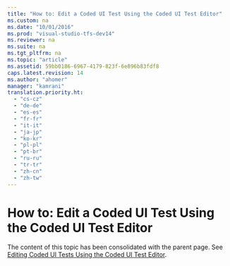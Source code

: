 ```yaml
---
title: "How to: Edit a Coded UI Test Using the Coded UI Test Editor"
ms.custom: na
ms.date: "10/01/2016"
ms.prod: "visual-studio-tfs-dev14"
ms.reviewer: na
ms.suite: na
ms.tgt_pltfrm: na
ms.topic: "article"
ms.assetid: 59bb0186-6967-4179-823f-6e896b83fdf8
caps.latest.revision: 14
ms.author: "ahomer"
manager: "kamrani"
translation.priority.ht: 
  - "cs-cz"
  - "de-de"
  - "es-es"
  - "fr-fr"
  - "it-it"
  - "ja-jp"
  - "ko-kr"
  - "pl-pl"
  - "pt-br"
  - "ru-ru"
  - "tr-tr"
  - "zh-cn"
  - "zh-tw"
---
```

# How to: Edit a Coded UI Test Using the Coded UI Test Editor
The content of this topic has been consolidated with the parent page. See [Editing Coded UI Tests Using the Coded UI Test Editor](../codequality/editing-coded-ui-tests-using-the-coded-ui-test-editor.md).
